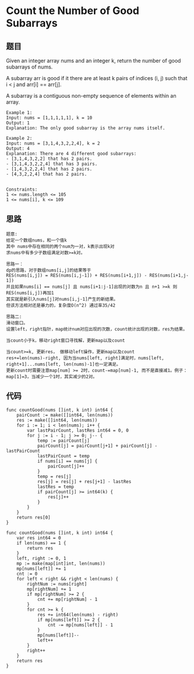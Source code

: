 #   Count the Number of Good Subarrays


## 题目

Given an integer array nums and an integer k, return the number of good subarrays of nums.

A subarray arr is good if it there are at least k pairs of indices (i, j) such that i < j and arr[i] == arr[j].

A subarray is a contiguous non-empty sequence of elements within an array.



```
Example 1:
Input: nums = [1,1,1,1,1], k = 10
Output: 1
Explanation: The only good subarray is the array nums itself.

Example 2:
Input: nums = [3,1,4,3,2,2,4], k = 2
Output: 4
Explanation: There are 4 different good subarrays:
- [3,1,4,3,2,2] that has 2 pairs.
- [3,1,4,3,2,2,4] that has 3 pairs.
- [1,4,3,2,2,4] that has 2 pairs.
- [4,3,2,2,4] that has 2 pairs.
 

Constraints:
1 <= nums.length <= 105
1 <= nums[i], k <= 109
```

## 思路

```
题意:
给定一个数组nums，和一个值k
其中 nums中存在相同的两个num为一对，k表示出现k对
求nums中有多少子数组满足对数>=k对。

思路一：
dp的思路，对于数组nums[i,j]的结果等于
RES(nums[i,j]) = RES(nums[i,j-1]) + RES(nums[i+1,j]) - RES(nums[i+1,j-1])
并且如果nums[i] == nums[j] 且 nums[i+1:j-1]出现的对数为n 且 n+1 >=k 则RES(nums[i,j])再加1
其实就是新引入nums[j]对nums[i,j-1]产生的新结果。
但该方法相对还是暴力的，复杂度O(n^2) 通过率35/42

思路二:
滑动窗口。
设置left，right指针，map统计num对应出现的次数，count统计出现的对数，res为结果。

当count小于k，移动right窗口寻找解，更新map以及count

当count>=k, 更新res， 做移动left操作，更新map以及count
res+=len(nums)-right, 因为当nums[left, right]满足时，nums[left, right+1]...nums[left, len(nums)-1]也一定满足。
更新count时需要注意map[num] >= 2时，count-=map[num]-1, 而不是直接减1。例子：map[1]=3，当减少一个1时，其实减少的2对。

```

## 代码


```golang
func countGood(nums []int, k int) int64 {
	pairCount := make([]int64, len(nums))
	res := make([]int64, len(nums))
	for i := 1; i < len(nums); i++ {
		var lastPairCount, lastRes int64 = 0, 0
		for j := i - 1; j >= 0; j-- {
			temp := pairCount[j]
			pairCount[j] = pairCount[j+1] + pairCount[j] - lastPairCount
			lastPairCount = temp
			if nums[i] == nums[j] {
				pairCount[j]++
			}
			temp = res[j]
			res[j] = res[j] + res[j+1] - lastRes
			lastRes = temp
			if pairCount[j] >= int64(k) {
				res[j]++
			}
		}
	}
	return res[0]
}
```

```golang
func countGood(nums []int, k int) int64 {
	var res int64 = 0
	if len(nums) == 1 {
		return res
	}
	left, right := 0, 1
	mp := make(map[int]int, len(nums))
	mp[nums[left]] += 1
	cnt := 0
	for left < right && right < len(nums) {
		rightNum := nums[right]
		mp[rightNum] += 1
		if mp[rightNum] >= 2 {
			cnt += mp[rightNum] - 1
		}
		for cnt >= k {
			res += int64(len(nums) - right)
			if mp[nums[left]] >= 2 {
				cnt -= mp[nums[left]] - 1
			}
			mp[nums[left]]--
			left++
		}
		right++
	}
	return res
}
```
